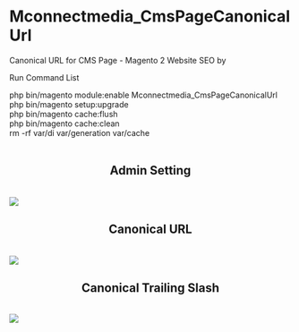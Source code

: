 # Mconnectmedia_CmsPageCanonicalUrl
Canonical URL for CMS Page - Magento 2 Website SEO by

Run Command List

php bin/magento module:enable Mconnectmedia_CmsPageCanonicalUrl <br>
php bin/magento setup:upgrade <br>
php bin/magento cache:flush <br>
php bin/magento cache:clean <br>
rm -rf var/di var/generation var/cache <br><br>

<h2><center>Admin Setting</center></h2><br>
<img src="http://mconnectmedia.com/pub/media/github/admin_canonical.jpg" />


<h2><center>Canonical URL</center></h2><br>
<img src="https://www.mconnectmedia.com/pub/media/github/canonical.jpg" />

<h2><center>Canonical Trailing Slash</center></h2><br>
<img src="https://www.mconnectmedia.com/pub/media/github/canonical_trailing_slash.jpg" />

